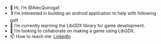 - 👋 Hi, I’m @AlecQuiroga1
- :golfing: I’m interested in building an android application to help with following golf.
- 🌱 I’m currently learning the LibGDX library for game development.
- :ear_of_rice: I’m looking to collaborate on making a game using LibGDX.
- 📫 How to reach me: [LinkedIn](https://www.linkedin.com/in/alec-quiroga-aaa59a20a/)

<!---
AlecQuiroga1/AlecQuiroga1 is a ✨ special ✨ repository because its `README.md` (this file) appears on your GitHub profile.
You can click the Preview link to take a look at your changes.
--->
